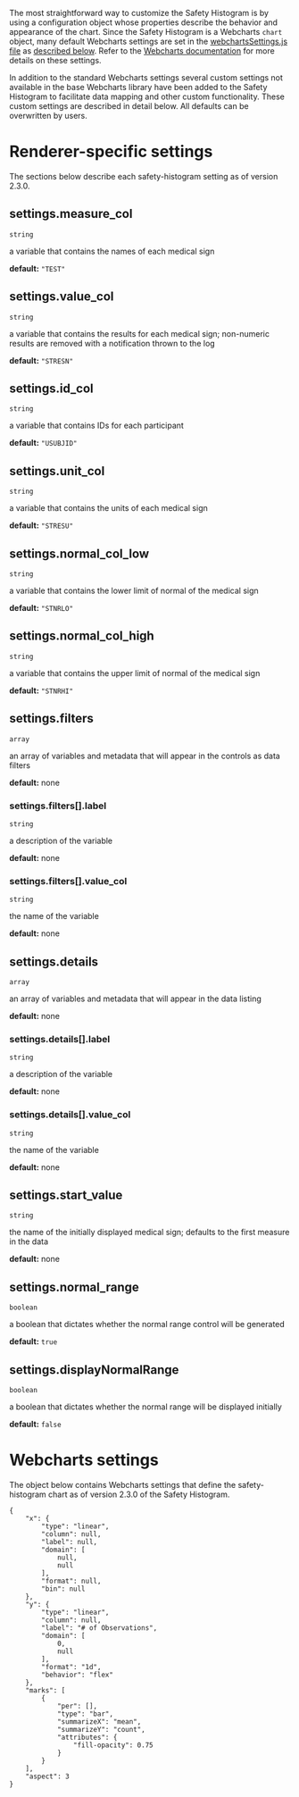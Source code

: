 The most straightforward way to customize the Safety Histogram is by using a configuration object whose properties describe the behavior and appearance of the chart. Since the Safety Histogram is a Webcharts `chart` object, many default Webcharts settings are set in the [webchartsSettings.js file](https://github.com/RhoInc/safety-outlier-explorer/blob/master/src/configuration/webchartsSettings.js) as [described below](#webcharts-settings). Refer to the [Webcharts documentation](https://github.com/RhoInc/Webcharts/wiki/Chart-Configuration) for more details on these settings.

In addition to the standard Webcharts settings several custom settings not available in the base Webcharts library have been added to the Safety Histogram to facilitate data mapping and other custom functionality. These custom settings are described in detail below. All defaults can be overwritten by users.

# Renderer-specific settings
The sections below describe each safety-histogram setting as of version 2.3.0.

## settings.measure_col
`string`

a variable that contains the names of each medical sign

**default:** `"TEST"`



## settings.value_col
`string`

a variable that contains the results for each medical sign; non-numeric results are removed with a notification thrown to the log

**default:** `"STRESN"`



## settings.id_col
`string`

a variable that contains IDs for each participant

**default:** `"USUBJID"`



## settings.unit_col
`string`

a variable that contains the units of each medical sign

**default:** `"STRESU"`



## settings.normal_col_low
`string`

a variable that contains the lower limit of normal of the medical sign

**default:** `"STNRLO"`



## settings.normal_col_high
`string`

a variable that contains the upper limit of normal of the medical sign

**default:** `"STNRHI"`



## settings.filters
`array`

an array of variables and metadata that will appear in the controls as data filters

**default:** none

### settings.filters[].label
`string`

a description of the variable

**default:** none

### settings.filters[].value_col
`string`

the name of the variable

**default:** none



## settings.details
`array`

an array of variables and metadata that will appear in the data listing

**default:** none

### settings.details[].label
`string`

a description of the variable

**default:** none

### settings.details[].value_col
`string`

the name of the variable

**default:** none



## settings.start_value
`string`

the name of the initially displayed medical sign; defaults to the first measure in the data

**default:** none



## settings.normal_range
`boolean`

a boolean that dictates whether the normal range control will be generated

**default:** `true`



## settings.displayNormalRange
`boolean`

a boolean that dictates whether the normal range will be displayed initially

**default:** `false`



# Webcharts settings
The object below contains Webcharts settings that define the safety-histogram chart as of version 2.3.0 of the Safety Histogram.

```
{
    "x": {
        "type": "linear",
        "column": null,
        "label": null,
        "domain": [
            null,
            null
        ],
        "format": null,
        "bin": null
    },
    "y": {
        "type": "linear",
        "column": null,
        "label": "# of Observations",
        "domain": [
            0,
            null
        ],
        "format": "1d",
        "behavior": "flex"
    },
    "marks": [
        {
            "per": [],
            "type": "bar",
            "summarizeX": "mean",
            "summarizeY": "count",
            "attributes": {
                "fill-opacity": 0.75
            }
        }
    ],
    "aspect": 3
}
```
